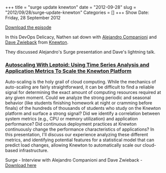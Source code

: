 +++
title = "surge update knewton"
date = "2012-09-28"
slug = "2012/09/28/surge-update-knewton"
Categories = []
+++
Show Date:  Friday, 28 September 2012

[Download the episode](http://traffic.libsyn.com/foodfight/Surge-3-Knewton.mp3)

In this DevOps Delicacy, Nathen sat down with [Alejandro Companioni](https://twitter.com/achompas) and [Dave Zwieback](https://twitter.com/davezwieback) from [Knewton](http://www.knewton.com/).

They discussed Alejandro's Surge presentation and Dave's lightning talk.

<!-- more -->


### [Autoscaling With Leptoid: Using Time Series Analysis and Application Metrics To Scale the Knewton Platform](http://omniti.com/surge/2012/sessions/autoscaling-with-leptoid-using-time-series-analysis-and-application-metrics-to-scale-the-knewton-platform)

Auto-scaling is the holy grail of cloud computing. While the mechanics of auto-scaling are fairly straightforward, it can be difficult to find a reliable signal for determining the exact amount of computing resources required at any given moment. Could we analyze the strong periodic and seasonal behavior (like students finishing homework at night or cramming before finals) of the hundreds of thousands of students who study on the Knewton platform and surface a strong signal? Did we identify a correlation between system metrics (e.g., CPU or memory utilization) and application performance? Did continuous deployment practices at Knewton continuously change the performance characteristics of applications? In this presentation, I'll discuss our experience analyzing these different metrics, and identifying potential features for a statistical model that can predict load changes, allowing Knewton to automatically scale our cloud-based infrastructure.

Surge - Interview with Alejandro Companioni and Dave Zwieback -  [Download here](http://traffic.libsyn.com/foodfight/Surge-3-Knewton.mp3)


